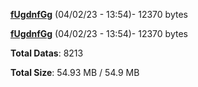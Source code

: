 [**fUgdnfGg**](/data/fUgdnfGg.txt) (04/02/23 - 13:54)- 12370 bytes

[**fUgdnfGg**](/data/fUgdnfGg.txt) (04/02/23 - 13:54)- 12370 bytes

**Total Datas**: 8213

**Total Size**: 54.93 MB / 54.9 MB